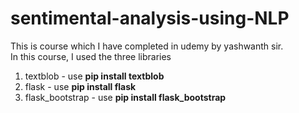 # sentimental-analysis-using-NLP
This is course which I have completed in udemy by yashwanth sir. 
<br>
In this course, I used the three libraries<br>
1. textblob - use <strong>pip install textblob</strong>
2. flask    - use <strong>pip install flask</strong>
3. flask_bootstrap - use <strong>pip install flask_bootstrap</strong>
<br>

